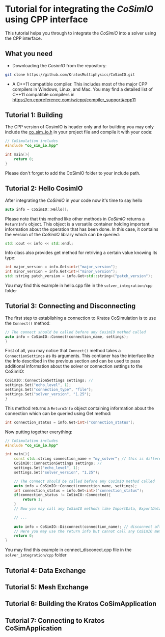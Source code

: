 # Tutorial for integrating the _CoSimIO_ using CPP interface

This tutorial helps you through to integrate the _CoSimIO_ into a solver using the CPP interface.

## What you need
- Downloading the _CosimIO_ from the repository:

```bash
git clone https://github.com/KratosMultiphysics/CoSimIO.git
```

- A C++11 compatible compiler. This includes most of the major CPP compilers in Windows, Linux, and Mac. You may find a detailed list of C++11 compatible compilers in https://en.cppreference.com/w/cpp/compiler_support#cpp11


## Tutorial 1: Building
The CPP version of CosimIO is header only and for building you may only include the [co_sim_io.h](https://github.com/KratosMultiphysics/CoSimIO/blob/master/co_sim_io/co_sim_io.hpp) in your project file and compile it with your code:

```c++
// CoSimulation includes
#include "co_sim_io.hpp"

int main(){
    return 0;
}
```

Please don't forget to add the CoSimIO folder to your include path.


## Tutorial 2: Hello CosimIO
After integrating the _CoSimIO_ in your code now it's time to say hello

```c++
auto info = CoSimIO::Hello();
```

Please note that this method like other methods in _CoSimIO_ returns a `ReturnInfo` object. This object is a versatile container holding important information about the operation that has been done. In this case, it contains the version of the _CoSimIO_ library which can be queried:

```c++
std::cout << info << std::endl;
```

Info class also provides get method for retriving a certain value knowing its type:

```c++
int major_version = info.Get<int>("major_version");
int minor_version = info.Get<int>("minor_version");
std::string patch_version = info.Get<std::string>("patch_version");
```
You may find this example in hello.cpp file in the `solver_integration/cpp` folder


## Tutorial 3: Connecting and Disconnecting
The first step to establishing a connection to Kratos CoSimulation is to use the `Connect()` method:
```c++
// The connect should be called before any CosimIO method called
auto info = CoSimIO::Connect(connection_name, settings);
}
```

First of all, you may notice that `Connect()` method takes a `ConnectionSettings` as its arguments. This contianer has the interface like the Info described in the previous section and can be used to pass additional information about the solver or connection settings to the CoSimIO:

```c++
CoSimIO::ConnectionSettings settings; // 
settings.Set("echo_level", 1);
settings.Set("connection_type", "file");
settings.Set("solver_version", "1.25");
}
```
This method returns a `ReturnInfo` object containing information about the connection which can be queried using Get method:

```c++
int connection_status = info.Get<int>("connection_status");
```

Now putting together everything:

```c++
// CoSimulation includes
#include "co_sim_io.hpp"

int main(){
    const std::string connection_name = "my_solver"; // this is different for every solver
    CoSimIO::ConnectionSettings settings; // 
    settings.Set("echo_level", 1);
    settings.Set("solver_version", "1.25");

    // The connect should be called before any CosimIO method called
    auto info = CoSimIO::Connect(connection_name, settings);
    int connection_status = info.Get<int>("connection_status");
    if(connection_status != CoSimIO::Connected){
        return 1;
    }
    // Now you may call any CoSimIO methods like ImportData, ExportData, etc.

    // ...
    
    auto info = CoSimIO::Disconnect(connection_name); // disconnect afterwards
    // Here you may use the return info but cannot call any CoSimIO method anymore
    return 0;
}
```

You may find this example in connect_disconect.cpp file in the `solver_integration/cpp` folder

## Tutorial 4: Data Exchange


## Tutorial 5: Mesh Exchange


## Tutorial 6: Building the Kratos CoSimApplication


## Tutorial 7: Connecting to Kratos CoSimApplication



